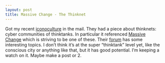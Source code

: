 ```yaml
---
layout: post
title: Massive Change - The Thinknet
---
```

Got my recent [iconoculture](https://web.archive.org/web/20060127004744/http://www.iconoculture.com/)
in the mail. They had a piece about thinknets: cyber communities of thinktanks.
In particular it referenced [Massive Change](https://web.archive.org/web/20060127004744/http://www.massivechange.com/)
which is striving to be one of these. Their [forum](https://web.archive.org/web/20060127004744/http://forums.massivechange.com/index.php)
has some interesting topics. I don’t think it’s at the super “thinktank” level
yet, like the conscious city or anything like that, but it has good potential.
I’m keeping a watch on it. Maybe make a post or 2.
